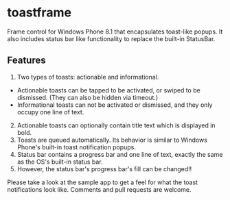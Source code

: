 toastframe
==========

Frame control for Windows Phone 8.1 that encapsulates toast-like popups. It also includes status bar like functionality to replace the built-in StatusBar. 

Features
--------
1. Two types of toasts: actionable and informational.
  * Actionable toasts can be tapped to be activated, or swiped to be dismissed. (They can also be hidden via timeout.)
  * Informational toasts can not be activated or dismissed, and they only occupy one line of text.
2. Actionable toasts can optionally contain title text which is displayed in bold.
3. Toasts are queued automatically. Its behavior is similar to Windows Phone's built-in toast notification popups.
4. Status bar contains a progress bar and one line of text, exactly the same as the OS's built-in status bar.
5. However, the status bar's progress bar's fill can be changed!!


Please take a look at the sample app to get a feel for what the toast notifications look like.
Comments and pull requests are welcome.
